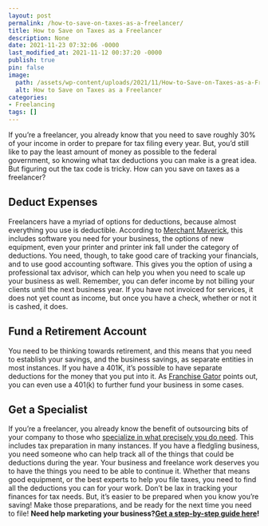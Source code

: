 ```yaml
---
layout: post
permalink: /how-to-save-on-taxes-as-a-freelancer/
title: How to Save on Taxes as a Freelancer
description: None
date: 2021-11-23 07:32:06 -0000
last_modified_at: 2021-11-12 00:37:20 -0000
publish: true
pin: false
image:
  path: /assets/wp-content/uploads/2021/11/How-to-Save-on-Taxes-as-a-Freelancer.jpg
  alt: How to Save on Taxes as a Freelancer
categories:
- Freelancing
tags: []
---
```

If you’re a freelancer, you already know that you need to save roughly 30% of your income in order to prepare for tax filing every year. But, you’d still like to pay the least amount of money as possible to the federal government, so knowing what tax deductions you can make is a great idea. But figuring out the tax code is tricky. How can you save on taxes as a freelancer?

## **Deduct Expenses**

Freelancers have a myriad of options for deductions, because almost everything you use is deductible. According to [Merchant Maverick](https://www.merchantmaverick.com/tips-deductions-freelance-taxes/), this includes software you need for your business, the options of new equipment, even your printer and printer ink fall under the category of deductions. You need, though, to take good care of tracking your financials, and to use good accounting software. This gives you the option of using a professional tax advisor, which can help you when you need to scale up your business as well. Remember, you can defer income by not billing your clients until the next business year. If you have not invoiced for services, it does not yet count as income, but once you have a check, whether or not it is cashed, it does.

## **Fund a Retirement Account**

You need to be thinking towards retirement, and this means that you need to establish your savings, and the business savings, as separate entities in most instances. If you have a 401K, it’s possible to have separate deductions for the money that you put into it. As [Franchise Gator](https://www.franchisegator.com/) points out, you can even use a 401(k) to further fund your business in some cases.

## **Get a Specialist**

If you’re a freelancer, you already know the benefit of outsourcing bits of your company to those who [specialize in what precisely you do need](https://due.com/blog/why-freelancers-should-consider-hiring-a-tax-preparer/#:~:text=You%20Learn%20the%20Tricks%20of%20the%20Trade&text=You%20just%20need%20to%20keep,recommendations%20about%20your%20filing%20status.). This includes tax preparation in many instances. If you have a fledgling business, you need someone who can help track all of the things that could be deductions during the year. Your business and freelance work deserves you to have the things you need to be able to continue it. Whether that means good equipment, or the best experts to help you file taxes, you need to find all the deductions you can for your work. Don’t be lax in tracking your finances for tax needs. But, it’s easier to be prepared when you know you’re saving! Make those preparations, and be ready for the next time you need to file! **Need help marketing your business?**[**Get a step-by-step guide here**](https://go.katebagoy.com/ebook)**!**
